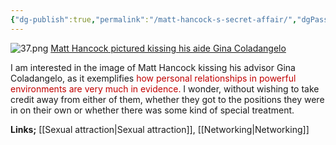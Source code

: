 ```yaml
---
{"dg-publish":true,"permalink":"/matt-hancock-s-secret-affair/","dgPassFrontmatter":true}
---
```


![37.png](/img/user/37.png)
[Matt Hancock pictured kissing his aide Gina Coladangelo ](https://www.mirror.co.uk/news/politics/breaking-matt-hancock-kiss-affair-24398738)

I am interested in the image of Matt Hancock kissing his advisor Gina Coladangelo, as it exemplifies <span style="color:rgb(192, 0, 0)">how personal relationships in powerful environments are very much in evidence. </span>
I wonder, without wishing to take credit away from either of them, whether they got to the positions they were in on their own or whether there was some kind of special treatment.

**Links;** [[Sexual attraction\|Sexual attraction]], [[Networking\|Networking]]

